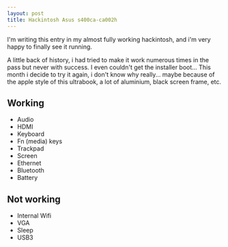 ```yaml
---
layout: post
title: Hackintosh Asus s400ca-ca002h
---
```


I'm writing this entry in my almost fully working hackintosh, and i'm very happy to finally see it running.

A little back of history, i had tried to make it work numerous times in the pass but never with success. I even couldn't get the installer boot...
This month i decide to try it again, i don't know why really... maybe because of the apple style of this ultrabook, a lot of aluminium, black screen frame, etc.


## Working
* Audio
* HDMI
* Keyboard
* Fn (media) keys
* Trackpad
* Screen
* Ethernet
* Bluetooth
* Battery

## Not working
* Internal Wifi
* VGA
* Sleep
* USB3